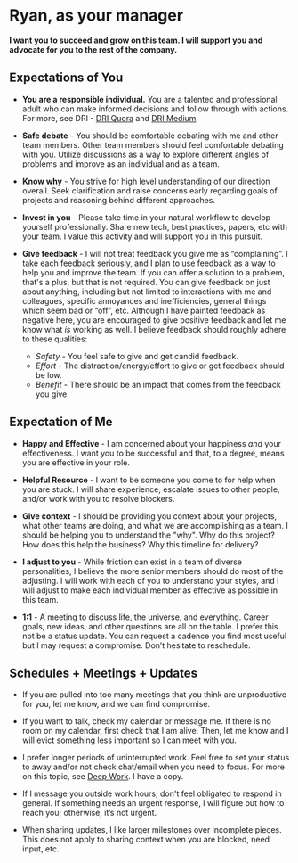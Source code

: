 # Ryan, as your manager
__I want you to succeed and grow on this team. I will support you and advocate for you to the rest of the company.__

## Expectations of You
* __You are a responsible individual.__ You are a talented and professional adult who can make informed decisions and follow through with actions. For more, see DRI - [DRI Quora](https://www.quora.com/How-well-does-Apples-Directly-Responsible-Individual-DRI-model-work-in-practice) and [DRI Medium](https://medium.com/@mmamet/directly-responsible-individuals-f5009f465da4)

* __Safe debate__ - You should be comfortable debating with me and other team members. Other team members should feel comfortable debating with you. Utilize discussions as a way to explore different angles of problems and improve as an individual and as a team.

* __Know why__ - You strive for high level understanding of our direction overall. Seek clarification and raise concerns early regarding goals of projects and reasoning behind different approaches.

* __Invest in you__ - Please take time in your natural workflow to develop yourself professionally. Share new tech, best practices, papers, etc with your team. I value this activity and will support you in this pursuit.

* __Give feedback__ - I will not treat feedback you give me as “complaining”. I take each feedback seriously, and I plan to use feedback as a way to help you and improve the team. If you can offer a solution to a problem, that's a plus, but that is not required. You can give feedback on just about anything, including but not limited to interactions with me and colleagues, specific annoyances and inefficiencies, general things which seem bad or “off”, etc. Although I have painted feedback as negative here, you are encouraged to give positive feedback and let me know what _is_ working as well. I believe feedback should roughly adhere to these qualities:
  * _Safety_ - You feel safe to give and get candid feedback.
  * _Effort_ - The distraction/energy/effort to give or get feedback should be low.
  * _Benefit_ - There should be an impact that comes from the feedback you give.

## Expectation of Me
* __Happy and Effective__ - I am concerned about your happiness _and_ your effectiveness. I want you to be successful and that, to a degree, means you are effective in your role.

* __Helpful Resource__ - I want to be someone you come to for help when you are stuck. I will share experience, escalate issues to other people, and/or work with you to resolve blockers.

* __Give context__ - I should be providing you context about your projects, what other teams are doing, and what we are accomplishing as a team. I should be helping you to understand the "why". Why do this project? How does this help the business? Why this timeline for delivery?

* __I adjust to you__ - While friction can exist in a team of diverse personalities, I believe the more senior members should do most of the adjusting. I will work with each of you to understand your styles, and I will adjust to make each individual member as effective as possible in this team.

* __1:1__ - A meeting to discuss life, the universe, and everything. Career goals, new ideas, and other questions are all on the table. I prefer this not be a status update. You can request a cadence you find most useful but I may request a compromise. Don’t hesitate to reschedule.

## Schedules + Meetings + Updates
* If you are pulled into too many meetings that you think are unproductive for you, let me know, and we can find compromise.

* If you want to talk, check my calendar or message me. If there is no room on my calendar, first check that I am alive. Then, let me know and I will evict something less important so I can meet with you.

* I prefer longer periods of uninterrupted work. Feel free to set your status to away and/or not check chat/email when you need to focus. For more on this topic, see [Deep Work](http://calnewport.com/books/deep-work/). I have a copy.

* If I message you outside work hours, don't feel obligated to respond in general. If something needs an urgent response, I will figure out how to reach you; otherwise, it’s not urgent.

* When sharing updates, I like larger milestones over incomplete pieces. This does not apply to sharing context when you are blocked, need input, etc.



